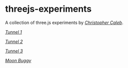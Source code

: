 threejs-experiments
===================

A collection of three.js experiments by *[Christopher Caleb](http://www.yeahbutisitflash.com/?page_id=2)*.

*[Tunnel 1](http://www.yeahbutisitflash.com/?p=6528)*

*[Tunnel 2](http://www.yeahbutisitflash.com/?p=6528)*

*[Tunnel 3](http://www.yeahbutisitflash.com/?p=6557)*

*[Moon Buggy](http://www.yeahbutisitflash.com/?p=7105)*
